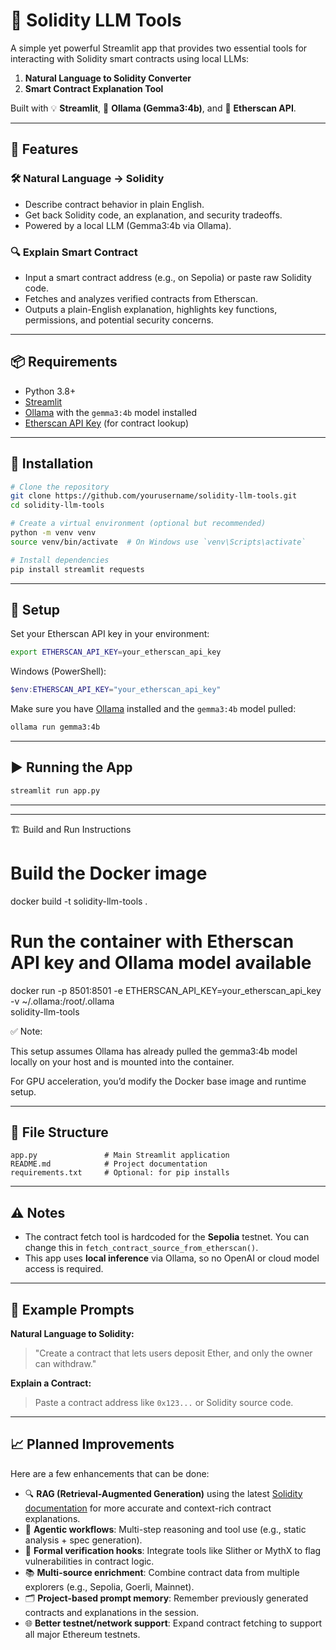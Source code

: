 # 🧠 Solidity LLM Tools

A simple yet powerful Streamlit app that provides two essential tools for interacting with Solidity smart contracts using local LLMs:

1. **Natural Language to Solidity Converter**
2. **Smart Contract Explanation Tool**

Built with 💡 **Streamlit**, 🧠 **Ollama (Gemma3:4b)**, and 🔗 **Etherscan API**.

---

## 🚀 Features

### 🛠️ Natural Language → Solidity

* Describe contract behavior in plain English.
* Get back Solidity code, an explanation, and security tradeoffs.
* Powered by a local LLM (Gemma3:4b via Ollama).

### 🔍 Explain Smart Contract

* Input a smart contract address (e.g., on Sepolia) or paste raw Solidity code.
* Fetches and analyzes verified contracts from Etherscan.
* Outputs a plain-English explanation, highlights key functions, permissions, and potential security concerns.

---

## 📦 Requirements

* Python 3.8+
* [Streamlit](https://streamlit.io/)
* [Ollama](https://ollama.com/) with the `gemma3:4b` model installed
* [Etherscan API Key](https://etherscan.io/apis) (for contract lookup)

---

## 🔧 Installation

```bash
# Clone the repository
git clone https://github.com/yourusername/solidity-llm-tools.git
cd solidity-llm-tools

# Create a virtual environment (optional but recommended)
python -m venv venv
source venv/bin/activate  # On Windows use `venv\Scripts\activate`

# Install dependencies
pip install streamlit requests
```

---

## 🔑 Setup

Set your Etherscan API key in your environment:

```bash
export ETHERSCAN_API_KEY=your_etherscan_api_key
```

Windows (PowerShell):

```powershell
$env:ETHERSCAN_API_KEY="your_etherscan_api_key"
```

Make sure you have [Ollama](https://ollama.com/) installed and the `gemma3:4b` model pulled:

```bash
ollama run gemma3:4b
```

---

## ▶️ Running the App

```bash
streamlit run app.py
```

---

---

🏗️ Build and Run Instructions

# Build the Docker image
docker build -t solidity-llm-tools .

# Run the container with Etherscan API key and Ollama model available
docker run -p 8501:8501 -e ETHERSCAN_API_KEY=your_etherscan_api_key \
    -v ~/.ollama:/root/.ollama \
    solidity-llm-tools

✅ Note:

This setup assumes Ollama has already pulled the gemma3:4b model locally on your host and is mounted into the container.

For GPU acceleration, you’d modify the Docker base image and runtime setup.

---

## 📁 File Structure

```
app.py               # Main Streamlit application
README.md            # Project documentation
requirements.txt     # Optional: for pip installs
```

---

## ⚠️ Notes

* The contract fetch tool is hardcoded for the **Sepolia** testnet. You can change this in `fetch_contract_source_from_etherscan()`.
* This app uses **local inference** via Ollama, so no OpenAI or cloud model access is required.

---

## 🧠 Example Prompts

**Natural Language to Solidity:**

> "Create a contract that lets users deposit Ether, and only the owner can withdraw."

**Explain a Contract:**

> Paste a contract address like `0x123...` or Solidity source code.

---

## 📈 Planned Improvements

Here are a few enhancements that can be done:

* 🔍 **RAG (Retrieval-Augmented Generation)** using the latest [Solidity documentation](https://docs.soliditylang.org) for more accurate and context-rich contract explanations.
* 🧠 **Agentic workflows**: Multi-step reasoning and tool use (e.g., static analysis + spec generation).
* 🧪 **Formal verification hooks**: Integrate tools like Slither or MythX to flag vulnerabilities in contract logic.
* 📚 **Multi-source enrichment**: Combine contract data from multiple explorers (e.g., Sepolia, Goerli, Mainnet).
* 🗂️ **Project-based prompt memory**: Remember previously generated contracts and explanations in the session.
* 🌐 **Better testnet/network support**: Expand contract fetching to support all major Ethereum testnets.

